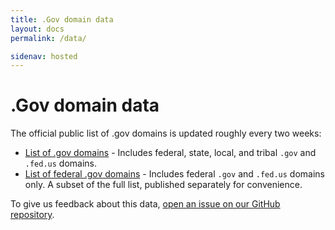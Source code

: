 ```yaml
---
title: .Gov domain data
layout: docs
permalink: /data/

sidenav: hosted
---
```


# .Gov domain data

The official public list of .gov domains is updated roughly every two weeks:

* [List of .gov domains](https://raw.githubusercontent.com/GSA/data/gh-pages/dotgov-domains/current-full.csv) - Includes federal, state, local, and tribal `.gov` and `.fed.us` domains.
* [List of federal .gov domains](https://raw.githubusercontent.com/GSA/data/gh-pages/dotgov-domains/current-federal.csv) - Includes federal `.gov` and `.fed.us` domains only. A subset of the full list, published separately for convenience.

To give us feedback about this data, [open an issue on our GitHub repository](https://github.com/gsa/data/issues).
